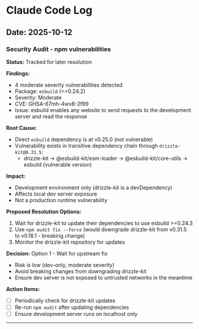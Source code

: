 # Claude Code Log

## Date: 2025-10-12

### Security Audit - npm vulnerabilities

**Status:** Tracked for later resolution

**Findings:**
- 4 moderate severity vulnerabilities detected
- Package: `esbuild` (<=0.24.2)
- Severity: Moderate
- CVE: GHSA-67mh-4wv8-2f99
- Issue: esbuild enables any website to send requests to the development server and read the response

**Root Cause:**
- Direct `esbuild` dependency is at v0.25.0 (not vulnerable)
- Vulnerability exists in transitive dependency chain through `drizzle-kit@0.31.5`:
  - drizzle-kit → @esbuild-kit/esm-loader → @esbuild-kit/core-utils → esbuild (vulnerable version)

**Impact:**
- Development environment only (drizzle-kit is a devDependency)
- Affects local dev server exposure
- Not a production runtime vulnerability

**Proposed Resolution Options:**
1. Wait for drizzle-kit to update their dependencies to use esbuild >=0.24.3
2. Use `npm audit fix --force` (would downgrade drizzle-kit from v0.31.5 to v0.18.1 - breaking change)
3. Monitor the drizzle-kit repository for updates

**Decision:** Option 1 - Wait for upstream fix
- Risk is low (dev-only, moderate severity)
- Avoid breaking changes from downgrading drizzle-kit
- Ensure dev server is not exposed to untrusted networks in the meantime

**Action Items:**
- [ ] Periodically check for drizzle-kit updates
- [ ] Re-run `npm audit` after updating dependencies
- [ ] Ensure development server runs on localhost only

---
